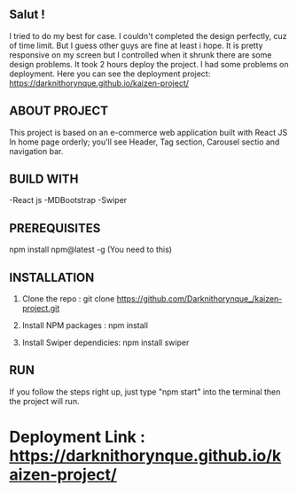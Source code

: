 ## **Salut !** 
I tried to do my best for case. 
I couldn't completed the design perfectly, cuz of time limit. But I guess other guys are fine at least i hope.
It is pretty responsive on my screen but I controlled when it shrunk there are some design problems.
It took 2 hours deploy the project. I had some problems on deployment.
Here you can see the deployment project:
https://darknithorynque.github.io/kaizen-project/


## **ABOUT PROJECT** 
This project is based on an e-commerce web application built with React JS
In home page orderly; you'll see Header, Tag section, Carousel sectio and navigation bar.


## **BUILD WITH**

-React js
-MDBootstrap
-Swiper


## **PREREQUISITES**

npm install npm@latest -g
(You need to this)


## **INSTALLATION**

1. Clone the repo : git clone https://github.com/Darknithorynque_/kaizen-project.git


2. Install NPM packages : npm install
   
   
3. Install Swiper dependicies: npm install swiper


## **RUN**

If you follow the steps right up, just type "npm start" into the terminal then the project will run.


# Deployment Link : https://darknithorynque.github.io/kaizen-project/



